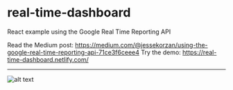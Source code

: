 # real-time-dashboard
React example using the Google Real Time Reporting API

Read the Medium post: https://medium.com/@jessekorzan/using-the-google-real-time-reporting-api-71ce3f6ceee4
Try the demo: https://real-time-dashboard.netlify.com/

---
![alt text](https://cdn.dribbble.com/users/33136/screenshots/4791440/dbbble.stats.live.001.gif "screenshot")


